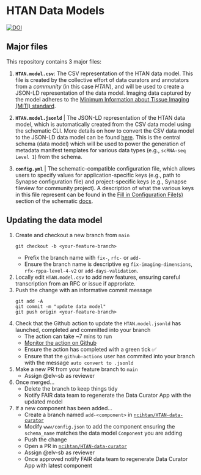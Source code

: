 # HTAN Data Models

<a href="https://doi.org/10.5281/zenodo.7838215"><img src="https://zenodo.org/badge/DOI/10.5281/zenodo.7838215.svg" alt="DOI"></a>

## Major files

This repository contains 3 major files:

1. **`HTAN.model.csv`**: The CSV representation of the HTAN data model. This file is created by the collective effort of data curators and annotators from a *community* (in this case *HTAN*), and will be used to create a JSON-LD representation of the data model. Imaging data captured by the model adheres to the [Minimum Information about Tissue Imaging (MITI) standard](https://www.miti-consortium.org/).

2. **`HTAN.model.jsonld`** | The JSON-LD representation of the HTAN data model, which is automatically created from the CSV data model using the schematic CLI. More details on how to convert the CSV data model to the JSON-LD data model can be found [here](https://sage-schematic.readthedocs.io/en/develop/cli_reference.html#schematic-schema-convert). This is the central schema (data model) which will be used to power the generation of metadata manifest templates for various data types (e.g., `scRNA-seq Level 1`) from the schema.

3. **`config.yml`** | The schematic-compatible configuration file, which allows users to specify values for application-specific keys (e.g., path to Synapse configuration file) and project-specific keys (e.g., Synapse fileview for community project). A description of what the various keys in this file represent can be found in the [Fill in Configuration File(s)](https://sage-schematic.readthedocs.io/en/develop/README.html#fill-in-configuration-file-s) section of the schematic [docs](https://sage-schematic.readthedocs.io/en/develop/index.html).

## Updating the data model

1. Create and checkout a new branch from `main`
     ```
    git checkout -b <your-feature-branch>
    ```
    - Prefix the branch name with `fix-`, `rfc-` or `add-`
    - Ensure the branch name is descriptive eg `fix-imaging-dimensions`, `rfx-rppa-level-4-v2` or `add-days-validation`.
3. Locally edit `HTAN.model.csv` to add new features, ensuring careful transcription from an RFC or issue if approriate.
4. Push the change with an informative commit message
    ```
    git add -A
    git commit -m "update data model"
    git push origin <your-feature-branch>
    ```
5. Check that the Github action to update the `HTAN.model.jsonld` has launched, completed and committed into your branch
    - The action can take ~7 mins to run
    - [Monitor the action on Github](https://github.com/ncihtan/data-models/actions)
    - Ensure the action has completed with a green tick ✅
    - Ensure that the `github-actions` user has commited into your branch with the message `auto convert to .jsonld`
6.  Make a new PR from your feature branch to `main`
    - Assign @elv-sb as reviewer
7. Once merged...
    - Delete the branch to keep things tidy
    - Notify FAIR data team to regenerate the Data Curator App with the updated model
9. If a new component has been added...
    - Create a branch named `add-<component>` in [`ncihtan/HTAN-data-curator`](https://github.com/ncihtan/HTAN-data-curator)
    - Modify `www/config.json` to add the component ensuring the `schema_name` matches the data model `Component` you are adding
    - Push the change
    - Open a PR in [`ncihtan/HTAN-data-curator`](https://github.com/ncihtan/HTAN-data-curator)
    - Assign @elv-sb as reviewer
    - Once approved notify FAIR data team to regenerate Data Curator App with latest component

